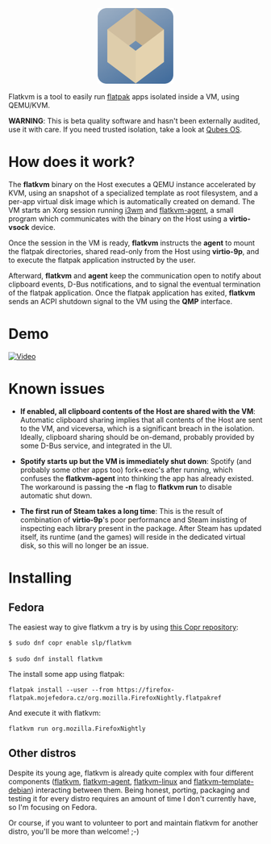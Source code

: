 <p align="center">
  <img src="https://github.com/flatkvm/flatkvm/blob/master/flatkvm.png?raw=true" height="150" width="150" alt="Flatkvm logo"/>
</p>

Flatkvm is a tool to easily run [flatpak](https://flatpak.org/) apps isolated inside a VM, using QEMU/KVM.

**WARNING**: This is beta quality software and hasn't been externally audited, use it with care. If you need trusted isolation, take a look at [Qubes OS](https://www.qubes-os.org/).

# How does it work?

The **flatkvm** binary on the Host executes a QEMU instance accelerated by KVM, using an snapshot of a specialized template as root filesystem, and a per-app virtual disk image which is automatically created on demand. The VM starts an Xorg session running [i3wm](https://i3wm.org/) and [flatkvm-agent](https://github.com/flatkvm/flatkvm-agent), a small program which communicates with the binary on the Host using a **virtio-vsock** device.

Once the session in the VM is ready, **flatkvm** instructs the **agent** to mount the flatpak directories, shared read-only from the Host using **virtio-9p**, and to execute the flatpak application instructed by the user.

Afterward, **flatkvm** and **agent** keep the communication open to notify about clipboard events, D-Bus notifications, and to signal the eventual termination of the flatpak application. Once the flatpak application has exited, **flatkvm** sends an ACPI shutdown signal to the VM using the **QMP** interface.

# Demo

[![Video](https://img.youtube.com/vi/K_FizklyrKs/maxresdefault.jpg)](https://youtu.be/K_FizklyrKs)

# Known issues
 
 - **If enabled, all clipboard contents of the Host are shared with the VM**: Automatic clipboard sharing implies that all contents of the Host are sent to the VM, and viceversa, which is a significant breach in the isolation. Ideally, clipboard sharing should be on-demand, probably provided by some D-Bus service, and integrated in the UI.
 
 - **Spotify starts up but the VM is immediately shut down**: Spotify (and probably some other apps too) fork+exec's after running, which confuses the **flatkvm-agent** into thinking the app has already existed. The workaround is passing the **-n** flag to **flatkvm run** to disable automatic shut down.
 
  - **The first run of Steam takes a long time**: This is the result of combination of **virtio-9p**'s poor performance and Steam insisting of inspecting each library present in the package. After Steam has updated itself, its runtime (and the games) will reside in the dedicated virtual disk, so this will no longer be an issue.

 
# Installing
## Fedora
 
The easiest way to give flatkvm a try is by using [this Copr repository](https://copr.fedorainfracloud.org/coprs/slp/flatkvm/):
 
```
$ sudo dnf copr enable slp/flatkvm

$ sudo dnf install flatkvm
```

The install some app using flatpak:

```
flatpak install --user --from https://firefox-flatpak.mojefedora.cz/org.mozilla.FirefoxNightly.flatpakref
```

And execute it with flatkvm:

```
flatkvm run org.mozilla.FirefoxNightly
```
## Other distros

Despite its young age, flatkvm is already quite complex with four different components ([flatkvm](https://github.com/flatkvm/flatkvm), [flatkvm-agent](https://github.com/flatkvm/flatkvm-agent), [flatkvm-linux](https://github.com/flatkvm/flatkvm-linux) and [flatkvm-template-debian](https://github.com/flatkvm/flatkvm-template-debian)) interacting between them. Being honest, porting, packaging and testing it for every distro requires an amount of time I don't currently have, so I'm focusing on Fedora.

Or course, if you want to volunteer to port and maintain flatkvm for another distro, you'll be more than welcome! ;-)
